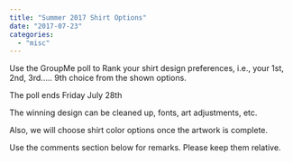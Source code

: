 ```yaml
---
title: "Summer 2017 Shirt Options"
date: "2017-07-23"
categories: 
  - "misc"
---
```


Use the GroupMe poll to Rank your shirt design preferences, i.e., your 1st, 2nd, 3rd..... 9th choice from the shown options.

The poll ends Friday July 28th

The winning design can be cleaned up, fonts, art adjustments, etc.

Also, we will choose shirt color options once the artwork is complete.

Use the comments section below for remarks. Please keep them relative.
